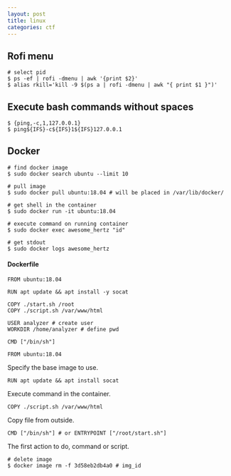 ```yaml
---
layout: post
title: linux
categories: ctf
---
```

<!--more-->

## Rofi menu

```
# select pid
$ ps -ef | rofi -dmenu | awk '{print $2}'
$ alias rkill='kill -9 $(ps a | rofi -dmenu | awk "{ print $1 }")'
```

## Execute bash commands without spaces

```
$ {ping,-c,1,127.0.0.1}
$ ping${IFS}-c${IFS}1${IFS}127.0.0.1
```

## Docker

```
# find docker image
$ sudo docker search ubuntu --limit 10

# pull image
$ sudo docker pull ubuntu:18.04 # will be placed in /var/lib/docker/

# get shell in the container
$ sudo docker run -it ubuntu:18.04

# execute command on running container
$ sudo docker exec awesome_hertz "id"

# get stdout
$ sudo docker logs awesome_hertz
```

#### Dockerfile

```
FROM ubuntu:18.04

RUN apt update && apt install -y socat

COPY ./start.sh /root
COPY ./script.sh /var/www/html

USER analyzer # create user
WORKDIR /home/analyzer # define pwd

CMD ["/bin/sh"]
```

```
FROM ubuntu:18.04
```

Specify the base image to use.

```
RUN apt update && apt install socat
```

Execute command in the container.

```
COPY ./script.sh /var/www/html
```

Copy file from outside.

```
CMD ["/bin/sh"] # or ENTRYPOINT ["/root/start.sh"]
```

The first action to do, command or script.

```
# delete image
$ docker image rm -f 3d58eb2db4a0 # img_id
```